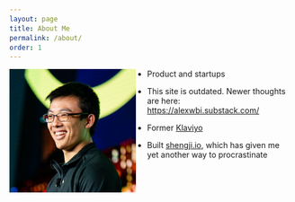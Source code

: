 ```yaml
---
layout: page
title: About Me
permalink: /about/
order: 1
---
```


<img src="/img/alex_headshot.jpg" width="225" style="float:left; margin-right:20px;">

- Product and startups

- This site is outdated. Newer thoughts are here: https://alexwbi.substack.com/

- Former [Klaviyo](https://www.klaviyo.com/)

- Built [shengji.io](https://shengji.io/lobby), which has given me yet another way to procrastinate
